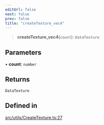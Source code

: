 ```yaml
---
editUrl: false
next: false
prev: false
title: "createTexture_vec4"
---
```


> **createTexture\_vec4**(`count`): `DataTexture`

## Parameters

• **count**: `number`

## Returns

`DataTexture`

## Defined in

[src/utils/CreateTexture.ts:27](https://github.com/agargaro/instanced-mesh/blob/2f190ad5fd5081569022452a2d45df7354f092df/src/utils/CreateTexture.ts#L27)
